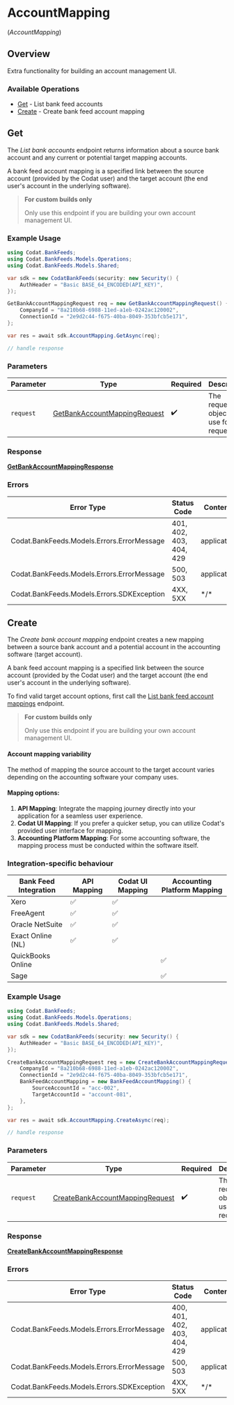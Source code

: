 # AccountMapping
(*AccountMapping*)

## Overview

Extra functionality for building an account management UI.

### Available Operations

* [Get](#get) - List bank feed accounts
* [Create](#create) - Create bank feed account mapping

## Get

﻿The *List bank accounts* endpoint returns information about a source bank account and any current or potential target mapping accounts.

A bank feed account mapping is a specified link between the source account (provided by the Codat user) and the target account (the end user's account in the underlying software).

> **For custom builds only**
> 
> Only use this endpoint if you are building your own account management UI.

### Example Usage

```csharp
using Codat.BankFeeds;
using Codat.BankFeeds.Models.Operations;
using Codat.BankFeeds.Models.Shared;

var sdk = new CodatBankFeeds(security: new Security() {
    AuthHeader = "Basic BASE_64_ENCODED(API_KEY)",
});

GetBankAccountMappingRequest req = new GetBankAccountMappingRequest() {
    CompanyId = "8a210b68-6988-11ed-a1eb-0242ac120002",
    ConnectionId = "2e9d2c44-f675-40ba-8049-353bfcb5e171",
};

var res = await sdk.AccountMapping.GetAsync(req);

// handle response
```

### Parameters

| Parameter                                                                               | Type                                                                                    | Required                                                                                | Description                                                                             |
| --------------------------------------------------------------------------------------- | --------------------------------------------------------------------------------------- | --------------------------------------------------------------------------------------- | --------------------------------------------------------------------------------------- |
| `request`                                                                               | [GetBankAccountMappingRequest](../../Models/Operations/GetBankAccountMappingRequest.md) | :heavy_check_mark:                                                                      | The request object to use for the request.                                              |

### Response

**[GetBankAccountMappingResponse](../../Models/Operations/GetBankAccountMappingResponse.md)**

### Errors

| Error Type                                 | Status Code                                | Content Type                               |
| ------------------------------------------ | ------------------------------------------ | ------------------------------------------ |
| Codat.BankFeeds.Models.Errors.ErrorMessage | 401, 402, 403, 404, 429                    | application/json                           |
| Codat.BankFeeds.Models.Errors.ErrorMessage | 500, 503                                   | application/json                           |
| Codat.BankFeeds.Models.Errors.SDKException | 4XX, 5XX                                   | \*/\*                                      |

## Create

﻿The *Create bank account mapping* endpoint creates a new mapping between a source bank account and a potential account in the accounting software (target account).

A bank feed account mapping is a specified link between the source account (provided by the Codat user) and the target account (the end user's account in the underlying software).

To find valid target account options, first call the [List bank feed account mappings](https://docs.codat.io//bank-feeds-api#/operations/get-bank-account-mapping) endpoint.

> **For custom builds only**
>
> Only use this endpoint if you are building your own account management UI.

#### Account mapping variability

The method of mapping the source account to the target account varies depending on the accounting software your company uses.

#### Mapping options:

1. **API Mapping**: Integrate the mapping journey directly into your application for a seamless user experience.
2. **Codat UI Mapping**: If you prefer a quicker setup, you can utilize Codat's provided user interface for mapping.
3. **Accounting Platform Mapping**: For some accounting software, the mapping process must be conducted within the software itself.

### Integration-specific behaviour

| Bank Feed Integration | API Mapping | Codat UI Mapping | Accounting Platform Mapping |
| --------------------- | ----------- | ---------------- | --------------------------- |
| Xero                  | ✅          | ✅               |                             |
| FreeAgent             | ✅          | ✅               |                             |
| Oracle NetSuite       | ✅          | ✅               |                             |
| Exact Online (NL)     | ✅          | ✅               |                             |
| QuickBooks Online     |             |                  | ✅                          |
| Sage                  |             |                  | ✅                          |

### Example Usage

```csharp
using Codat.BankFeeds;
using Codat.BankFeeds.Models.Operations;
using Codat.BankFeeds.Models.Shared;

var sdk = new CodatBankFeeds(security: new Security() {
    AuthHeader = "Basic BASE_64_ENCODED(API_KEY)",
});

CreateBankAccountMappingRequest req = new CreateBankAccountMappingRequest() {
    CompanyId = "8a210b68-6988-11ed-a1eb-0242ac120002",
    ConnectionId = "2e9d2c44-f675-40ba-8049-353bfcb5e171",
    BankFeedAccountMapping = new BankFeedAccountMapping() {
        SourceAccountId = "acc-002",
        TargetAccountId = "account-081",
    },
};

var res = await sdk.AccountMapping.CreateAsync(req);

// handle response
```

### Parameters

| Parameter                                                                                     | Type                                                                                          | Required                                                                                      | Description                                                                                   |
| --------------------------------------------------------------------------------------------- | --------------------------------------------------------------------------------------------- | --------------------------------------------------------------------------------------------- | --------------------------------------------------------------------------------------------- |
| `request`                                                                                     | [CreateBankAccountMappingRequest](../../Models/Operations/CreateBankAccountMappingRequest.md) | :heavy_check_mark:                                                                            | The request object to use for the request.                                                    |

### Response

**[CreateBankAccountMappingResponse](../../Models/Operations/CreateBankAccountMappingResponse.md)**

### Errors

| Error Type                                 | Status Code                                | Content Type                               |
| ------------------------------------------ | ------------------------------------------ | ------------------------------------------ |
| Codat.BankFeeds.Models.Errors.ErrorMessage | 400, 401, 402, 403, 404, 429               | application/json                           |
| Codat.BankFeeds.Models.Errors.ErrorMessage | 500, 503                                   | application/json                           |
| Codat.BankFeeds.Models.Errors.SDKException | 4XX, 5XX                                   | \*/\*                                      |
